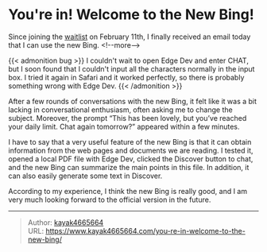 # You&#39;re in! Welcome to the New Bing!

Since joining the [waitlist](https://www.bing.com/new) on February 11th, I finally received an email today that I can use the new Bing.
&lt;!--more--&gt;

{{&lt; admonition bug &gt;}}
I couldn&#39;t wait to open Edge Dev and enter CHAT, but I soon found that I couldn&#39;t input all the characters normally in the input box. I tried it again in Safari and it worked perfectly, so there is probably something wrong with Edge Dev.
{{&lt; /admonition &gt;}}

After a few rounds of conversations with the new Bing, it felt like it was a bit lacking in conversational enthusiasm, often asking me to change the subject. Moreover, the prompt “This has been lovely, but you’ve reached your daily limit. Chat again tomorrow?” appeared within a few minutes.

I have to say that a very useful feature of the new Bing is that it can obtain information from the web pages and documents we are reading. I tested it, opened a local PDF file with Edge Dev, clicked the Discover button to chat, and the new Bing can summarize the main points in this file. In addition, it can also easily generate some text in Discover.

According to my experience, I think the new Bing is really good, and I am very much looking forward to the official version in the future.

---

> Author: [kayak4665664](https://github.com/kayak4665664)  
> URL: https://www.kayak4665664.com/you-re-in-welcome-to-the-new-bing/  

